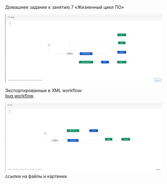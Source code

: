 Домашнее задание к занятию 7 «Жизненный цикл ПО»

![image](https://github.com/AllexxB/netology-homework/blob/master/pic/For%20bug.JPG)

Экспортированные в XML workflow:  
[bug workflow](https://github.com/AllexxB/netology-homework/blob/master/pic/For%20bug.xml).

![image](https://github.com/AllexxB/netology-homework/blob/master/pic/For%20all.JPG)
ссылки на файлы и картинки
